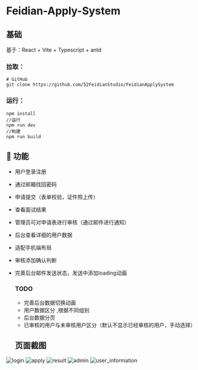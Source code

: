 # Feidian-Apply-System

## 基础

基于：React + Vite + Typescript + antd

### **拉取：**

```git
# GitHub
git clone https://github.com/52FeidianStudio/FeidianApplySystem
```

### **运行：**

```shell
npm install
//运行
npm run dev
//构建
npm run build
```

## 

##  🚀 功能

- 用户登录注册

- 通过邮箱找回密码

- 申请提交（表单校验，证件照上传）

- 查看面试结果

- 管理员可对申请表进行审核（通过邮件进行通知）

- 后台查看详细的用户数据

- 适配手机端布局

- 审核添加确认判断

- 完善后台邮件发送状态，发送中添加loading动画
  

  ### TODO
  - 完善后台数据切换动画
  - 用户数据区分 ,根据不同组别
  - 后台数据分页
  - 已审核的用户与未审核用户区分（默认不显示已经审核的用户，手动选择）

  

  ## 页面截图

![login](https://apply.ifeidian.cc/img/1.png)
![apply](https://apply.ifeidian.cc/img/2.png)
![result](https://apply.ifeidian.cc/img/3.png)
![admin](https://apply.ifeidian.cc/img/4.png)
![user_information](https://apply.ifeidian.cc/img/5.png)
